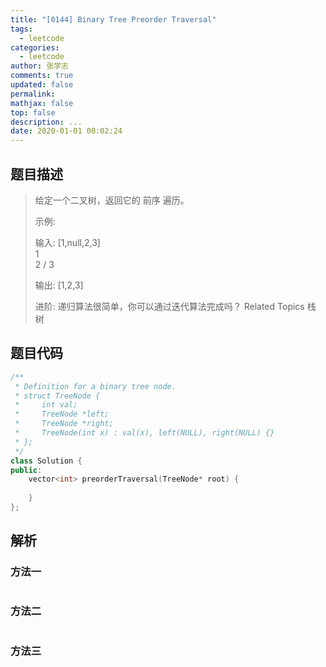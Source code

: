 ```yaml
---
title: "[0144] Binary Tree Preorder Traversal"
tags:
  - leetcode
categories:
  - leetcode
author: 张学志
comments: true
updated: false
permalink:
mathjax: false
top: false
description: ...
date: 2020-01-01 00:02:24
---
```


## 题目描述

> 给定一个二叉树，返回它的 前序 遍历。 
> 
> 示例: 
> 
> 输入: [1,null,2,3]  
> 1
> \
> 2
> /
> 3 
> 
> 输出: [1,2,3]
> 
> 
> 进阶: 递归算法很简单，你可以通过迭代算法完成吗？ 
> Related Topics 栈 树

## 题目代码

```cpp
/**
 * Definition for a binary tree node.
 * struct TreeNode {
 *     int val;
 *     TreeNode *left;
 *     TreeNode *right;
 *     TreeNode(int x) : val(x), left(NULL), right(NULL) {}
 * };
 */
class Solution {
public:
    vector<int> preorderTraversal(TreeNode* root) {
        
    }
};
```

## 解析

### 方法一

```cpp

```

### 方法二

```cpp

```

### 方法三

```cpp

```

